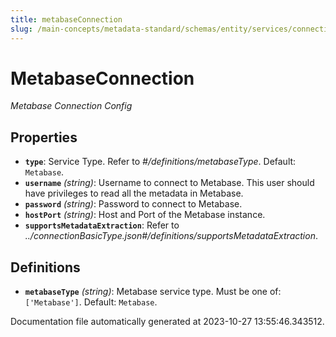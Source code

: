 ```yaml
---
title: metabaseConnection
slug: /main-concepts/metadata-standard/schemas/entity/services/connections/dashboard/metabaseconnection
---
```


# MetabaseConnection

*Metabase Connection Config*

## Properties

- **`type`**: Service Type. Refer to *#/definitions/metabaseType*. Default: `Metabase`.
- **`username`** *(string)*: Username to connect to Metabase. This user should have privileges to read all the metadata in Metabase.
- **`password`** *(string)*: Password to connect to Metabase.
- **`hostPort`** *(string)*: Host and Port of the Metabase instance.
- **`supportsMetadataExtraction`**: Refer to *../connectionBasicType.json#/definitions/supportsMetadataExtraction*.
## Definitions

- **`metabaseType`** *(string)*: Metabase service type. Must be one of: `['Metabase']`. Default: `Metabase`.


Documentation file automatically generated at 2023-10-27 13:55:46.343512.
